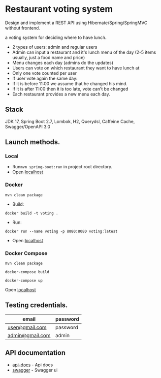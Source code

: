 # Restaurant voting system
Design and implement a REST API using Hibernate/Spring/SpringMVC  without frontend.

a voting system for deciding where to have lunch.

- 2 types of users: admin and regular users
- Admin can input a restaurant and it's lunch menu of the day (2-5 items usually, just a food name and price)
- Menu changes each day (admins do the updates)
- Users can vote on which restaurant they want to have lunch at
- Only one vote counted per user
- If user vote again the same day:
- If it is before 11:00 we assume that he changed his mind.
- If it is after 11:00 then it is too late, vote can't be changed
- Each restaurant provides a new menu each day.

## Stack

JDK 17, Spring Boot 2.7, Lombok, H2, Querydsl, Caffeine Cache, Swagger/OpenAPI 3.0

## Launch methods.

### Local

- Run```mvn spring-boot:run``` in project root directory.
- Open [localhost](http://localhost:8080/)

### Docker

```shell
mvn clean package
```

- Build:

```shell
docker build -t voting .
```

- Run:

```shell
docker run --name voting -p 8080:8080 voting:latest
```

- Open [localhost](http://localhost:8080/)

### Docker Compose

```shell
mvn clean package
```

```shell
docker-compose build 
```

```shell
docker-compose up
```

Open [localhost](http://localhost:8080/)

## Testing credentials.

| email | password |
| ------ | ------ |
| user@gmail.com | password |
| admin@gmail.com | admin |

## API documentation

- [api-docs](http://localhost:8080/v3/api-docs/REST%20API) - Api docs
- [swagger](http://localhost:8080/swagger-ui/) - Swagger ui